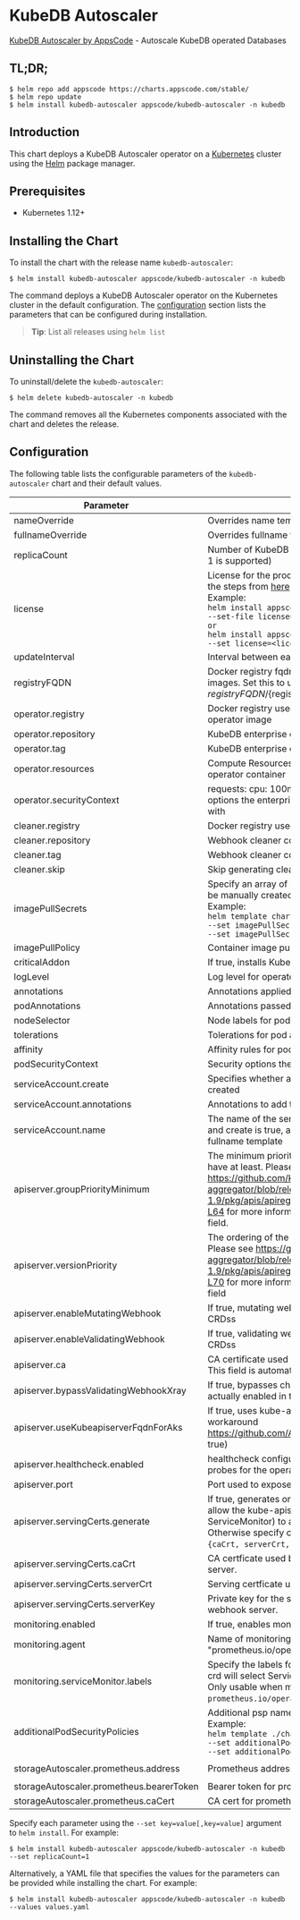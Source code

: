 # KubeDB Autoscaler

[KubeDB Autoscaler by AppsCode](https://github.com/kubedb) - Autoscale KubeDB operated Databases

## TL;DR;

```console
$ helm repo add appscode https://charts.appscode.com/stable/
$ helm repo update
$ helm install kubedb-autoscaler appscode/kubedb-autoscaler -n kubedb
```

## Introduction

This chart deploys a KubeDB Autoscaler operator on a [Kubernetes](http://kubernetes.io) cluster using the [Helm](https://helm.sh) package manager.

## Prerequisites

- Kubernetes 1.12+

## Installing the Chart

To install the chart with the release name `kubedb-autoscaler`:

```console
$ helm install kubedb-autoscaler appscode/kubedb-autoscaler -n kubedb
```

The command deploys a KubeDB Autoscaler operator on the Kubernetes cluster in the default configuration. The [configuration](#configuration) section lists the parameters that can be configured during installation.

> **Tip**: List all releases using `helm list`

## Uninstalling the Chart

To uninstall/delete the `kubedb-autoscaler`:

```console
$ helm delete kubedb-autoscaler -n kubedb
```

The command removes all the Kubernetes components associated with the chart and deletes the release.

## Configuration

The following table lists the configurable parameters of the `kubedb-autoscaler` chart and their default values.

|                Parameter                 |                                                                                                                                                                                 Description                                                                                                                                                                                  |                           Default                           |
|------------------------------------------|------------------------------------------------------------------------------------------------------------------------------------------------------------------------------------------------------------------------------------------------------------------------------------------------------------------------------------------------------------------------------|-------------------------------------------------------------|
| nameOverride                             | Overrides name template                                                                                                                                                                                                                                                                                                                                                      | <code>""</code>                                             |
| fullnameOverride                         | Overrides fullname template                                                                                                                                                                                                                                                                                                                                                  | <code>""</code>                                             |
| replicaCount                             | Number of KubeDB operator replicas to create (only 1 is supported)                                                                                                                                                                                                                                                                                                           | <code>1</code>                                              |
| license                                  | License for the product. Get a license by following the steps from [here](https://stash.run/docs/latest/setup/install/enterprise#get-a-trial-license). <br> Example: <br> `helm install appscode/kubedb-autoscaler \` <br> `--set-file license=/path/to/license/file` <br> `or` <br> `helm install appscode/kubedb-autoscaler \` <br> `--set license=<license file content>` | <code>""</code>                                             |
| updateInterval                           | Interval between each autoscaler loop                                                                                                                                                                                                                                                                                                                                        | <code>1m</code>                                             |
| registryFQDN                             | Docker registry fqdn used to pull KubeDB related images. Set this to use docker registry hosted at ${registryFQDN}/${registry}/${image}                                                                                                                                                                                                                                      | <code>""</code>                                             |
| operator.registry                        | Docker registry used to pull KubeDB enterprise operator image                                                                                                                                                                                                                                                                                                                | <code>kubedb</code>                                         |
| operator.repository                      | KubeDB enterprise operator container image                                                                                                                                                                                                                                                                                                                                   | <code>kubedb-autoscaler</code>                              |
| operator.tag                             | KubeDB enterprise operator container image tag                                                                                                                                                                                                                                                                                                                               | <code>v0.9.0</code>                                         |
| operator.resources                       | Compute Resources required by the enterprise operator container                                                                                                                                                                                                                                                                                                              | <code>{}</code>                                             |
| operator.securityContext                 | requests: cpu: 100m memory: 128Mi Security options the enterprise operator container should run with                                                                                                                                                                                                                                                                         | <code>{}</code>                                             |
| cleaner.registry                         | Docker registry used to pull Webhook cleaner image                                                                                                                                                                                                                                                                                                                           | <code>appscode</code>                                       |
| cleaner.repository                       | Webhook cleaner container image                                                                                                                                                                                                                                                                                                                                              | <code>kubectl</code>                                        |
| cleaner.tag                              | Webhook cleaner container image tag                                                                                                                                                                                                                                                                                                                                          | <code>v1.16</code>                                          |
| cleaner.skip                             | Skip generating cleaner YAML                                                                                                                                                                                                                                                                                                                                                 | <code>false</code>                                          |
| imagePullSecrets                         | Specify an array of imagePullSecrets. Secrets must be manually created in the namespace. <br> Example: <br> `helm template charts/kubedb-autoscaler \` <br> `--set imagePullSecrets[0].name=sec0 \` <br> `--set imagePullSecrets[1].name=sec1`                                                                                                                               | <code>[]</code>                                             |
| imagePullPolicy                          | Container image pull policy                                                                                                                                                                                                                                                                                                                                                  | <code>IfNotPresent</code>                                   |
| criticalAddon                            | If true, installs KubeDB operator as critical addon                                                                                                                                                                                                                                                                                                                          | <code>false</code>                                          |
| logLevel                                 | Log level for operator                                                                                                                                                                                                                                                                                                                                                       | <code>3</code>                                              |
| annotations                              | Annotations applied to operator deployment                                                                                                                                                                                                                                                                                                                                   | <code>{}</code>                                             |
| podAnnotations                           | Annotations passed to operator pod(s).                                                                                                                                                                                                                                                                                                                                       | <code>{}</code>                                             |
| nodeSelector                             | Node labels for pod assignment                                                                                                                                                                                                                                                                                                                                               | <code>{"kubernetes.io/os":"linux"}</code>                   |
| tolerations                              | Tolerations for pod assignment                                                                                                                                                                                                                                                                                                                                               | <code>[]</code>                                             |
| affinity                                 | Affinity rules for pod assignment                                                                                                                                                                                                                                                                                                                                            | <code>{}</code>                                             |
| podSecurityContext                       | Security options the operator pod should run with.                                                                                                                                                                                                                                                                                                                           | <code>{}</code>                                             |
| serviceAccount.create                    | Specifies whether a service account should be created                                                                                                                                                                                                                                                                                                                        | <code>true</code>                                           |
| serviceAccount.annotations               | Annotations to add to the service account                                                                                                                                                                                                                                                                                                                                    | <code>{}</code>                                             |
| serviceAccount.name                      | The name of the service account to use. If not set and create is true, a name is generated using the fullname template                                                                                                                                                                                                                                                       | <code></code>                                               |
| apiserver.groupPriorityMinimum           | The minimum priority the webhook api group should have at least. Please see https://github.com/kubernetes/kube-aggregator/blob/release-1.9/pkg/apis/apiregistration/v1beta1/types.go#L58-L64 for more information on proper values of this field.                                                                                                                            | <code>10000</code>                                          |
| apiserver.versionPriority                | The ordering of the webhook api inside of the group. Please see https://github.com/kubernetes/kube-aggregator/blob/release-1.9/pkg/apis/apiregistration/v1beta1/types.go#L66-L70 for more information on proper values of this field                                                                                                                                         | <code>15</code>                                             |
| apiserver.enableMutatingWebhook          | If true, mutating webhook is configured for KubeDB CRDss                                                                                                                                                                                                                                                                                                                     | <code>true</code>                                           |
| apiserver.enableValidatingWebhook        | If true, validating webhook is configured for KubeDB CRDss                                                                                                                                                                                                                                                                                                                   | <code>false</code>                                          |
| apiserver.ca                             | CA certificate used by the Kubernetes api server. This field is automatically assigned by the operator.                                                                                                                                                                                                                                                                      | <code>not-ca-cert</code>                                    |
| apiserver.bypassValidatingWebhookXray    | If true, bypasses checks that validating webhook is actually enabled in the Kubernetes cluster.                                                                                                                                                                                                                                                                              | <code>false</code>                                          |
| apiserver.useKubeapiserverFqdnForAks     | If true, uses kube-apiserver FQDN for AKS cluster to workaround https://github.com/Azure/AKS/issues/522 (default true)                                                                                                                                                                                                                                                       | <code>true</code>                                           |
| apiserver.healthcheck.enabled            | healthcheck configures the readiness and liveliness probes for the operator pod.                                                                                                                                                                                                                                                                                             | <code>false</code>                                          |
| apiserver.port                           | Port used to expose the operator apiserver                                                                                                                                                                                                                                                                                                                                   | <code>8443</code>                                           |
| apiserver.servingCerts.generate          | If true, generates on install/upgrade the certs that allow the kube-apiserver (and potentially ServiceMonitor) to authenticate operators pods. Otherwise specify certs in `apiserver.servingCerts.{caCrt, serverCrt, serverKey}`.                                                                                                                                            | <code>true</code>                                           |
| apiserver.servingCerts.caCrt             | CA certficate used by serving certificate of webhook server.                                                                                                                                                                                                                                                                                                                 | <code>""</code>                                             |
| apiserver.servingCerts.serverCrt         | Serving certficate used by webhook server.                                                                                                                                                                                                                                                                                                                                   | <code>""</code>                                             |
| apiserver.servingCerts.serverKey         | Private key for the serving certificate used by webhook server.                                                                                                                                                                                                                                                                                                              | <code>""</code>                                             |
| monitoring.enabled                       | If true, enables monitoring KubeDB operator                                                                                                                                                                                                                                                                                                                                  | <code>false</code>                                          |
| monitoring.agent                         | Name of monitoring agent ("prometheus.io" or "prometheus.io/operator" or "prometheus.io/builtin")                                                                                                                                                                                                                                                                            | <code>""</code>                                             |
| monitoring.serviceMonitor.labels         | Specify the labels for ServiceMonitor. Prometheus crd will select ServiceMonitor using these labels. Only usable when monitoring agent is `prometheus.io/operator`.                                                                                                                                                                                                          | <code>{}</code>                                             |
| additionalPodSecurityPolicies            | Additional psp names passed to operator <br> Example: <br> `helm template ./chart/kubedb-autoscaler \` <br> `--set additionalPodSecurityPolicies[0]=abc \` <br> `--set additionalPodSecurityPolicies[1]=xyz`                                                                                                                                                                 | <code>[]</code>                                             |
| storageAutoscaler.prometheus.address     | Prometheus address for storage metrics                                                                                                                                                                                                                                                                                                                                       | <code>http://prometheus-operated.monitoring.svc:9090</code> |
| storageAutoscaler.prometheus.bearerToken | Bearer token for prometheus server                                                                                                                                                                                                                                                                                                                                           | <code>""</code>                                             |
| storageAutoscaler.prometheus.caCert      | CA cert for prometheus server TLS connections                                                                                                                                                                                                                                                                                                                                | <code>""</code>                                             |


Specify each parameter using the `--set key=value[,key=value]` argument to `helm install`. For example:

```console
$ helm install kubedb-autoscaler appscode/kubedb-autoscaler -n kubedb --set replicaCount=1
```

Alternatively, a YAML file that specifies the values for the parameters can be provided while
installing the chart. For example:

```console
$ helm install kubedb-autoscaler appscode/kubedb-autoscaler -n kubedb --values values.yaml
```

